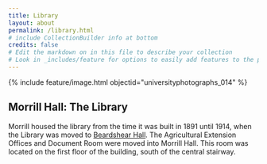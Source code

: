 ```yaml
---
title: Library
layout: about
permalink: /library.html
# include CollectionBuilder info at bottom
credits: false
# Edit the markdown on in this file to describe your collection
# Look in _includes/feature for options to easily add features to the page
---
```


{% include feature/image.html objectid="universityphotographs_014" %}

## Morrill Hall: The Library

Morrill housed the library from the time it was built in 1891 until 1914, when the Library was moved to [Beardshear Hall](https://historicexhibits.lib.iastate.edu/buildings/beardshear.html). The Agricultural Extension Offices and Document Room were moved into Morrill Hall. This room was located on the first floor of the building, south of the central stairway. 
